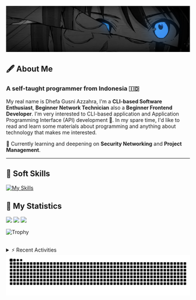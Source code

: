 <!-- Header Badges -->
<!--
[![Profile Views](https://komarev.com/ghpvc/?username=mitsuki31&color=blue&label=PROFILE+VIEWS)](https://github.com/mitsuki31)

[![Follow](https://img.shields.io/twitter/url?url=https%3A%2F%2Ftwitter.com%2Fryuumitsuki31)](https://twitter.com/ryuumitsuki31)
-->

<!-- Header Banner -->
<!--
  ==========================  [ COPYRIGHT NOTICE ]  =========================
  - The header image was edited by me, but I do not own any copyright for the source image.
  - All copyrights are owned by their respective owners.
  - 
  - Character Name: 井芹 仁菜 / Nina Iseri (from Girls Band Cry「ガールズバンドクライ」anime)
  ===============================================================
-->
<img id="headerBanner" src="./images/headerBanner.png" height="auto"/>

## 🖋️ About Me
### A self-taught programmer from **Indonesia** 🇮🇩
My real name is Dhefa Gusni Azzahra, I'm a **CLI-based Software Enthusiast**,
**Beginner Network Technician** also a **Beginner Frontend Developer**. I'm very interested to CLI-based application and Application Programming Interface (API) development 🌲. In my spare time, I'd like to read and learn some materials about programming and anything about technology that makes me interested.

🌱 Currently learning and deepening on **Security Networking** and **Project Management**.

---

## 👾 Soft Skills

[![My Skills](https://skillicons.dev/icons?i=py,c,cpp,java,js,ts,css,sass,html,bash,arduino)](https://skillicons.dev)


## 🔭 My Statistics

<picture id="stats">
    <source 
            srcset="https://github-readme-stats.vercel.app/api?username=mitsuki31&show_icons=true&theme=tokyonight&include_all_commits=true&show_private=falsee&hide=stars"
            media="(prefers-color-scheme: dark)"
    />
    <source
            srcset="https://github-readme-stats.vercel.app/api?username=mitsuki31&show_icons=true&include_all_commits=true&show_private=false&hide=stars"
            media="(prefers-color-scheme: light), (prefers-color-scheme: no-preference)"
    />
    <img src="https://github-readme-stats.vercel.app/api?username=mitsuki31&show_icons=true&include_all_commits=true&show_private=false&hide=stars" />
</picture>

<picture id="top-langs">
    <source
            srcset="https://github-readme-stats.vercel.app/api/top-langs/?username=mitsuki31&layout=donut&theme=tokyonight&count_private=true&langs_count=10"
            media="(prefers-color-scheme: dark)"
    />
    <source
            srcset="https://github-readme-stats.vercel.app/api/top-langs/?username=mitsuki31&layout=donut&count_private=true&langs_count=10"
            media="(prefers-color-scheme: light), (prefers-color-scheme: no-preference)"
    />
    <img src="https://github-readme-stats.vercel.app/api/top-langs/?username=mitsuki31&layout=donut&langs_count=10&count_private=true" />
</picture>

<picture id="profile-summary">
    <source
            srcset="https://github-profile-summary-cards.vercel.app/api/cards/profile-details?username=mitsuki31&theme=tokyonight"
            media="(prefers-color-scheme: dark)"
    />
    <source
            srcset="https://github-profile-summary-cards.vercel.app/api/cards/profile-details?username=mitsuki31&theme=github"
            media="(prefers-color-scheme: light), (prefers-color-scheme: no-preference)"
    />
    <img src="https://github-profile-summary-cards.vercel.app/api/cards/profile-details?username=mitsuki31" />
</picture>

![Trophy](https://github-profile-trophy.vercel.app/?username=mitsuki31&theme=algolia&column=-1&rank=-C,-D&title=-Experience&no-bg=true)

<br/>


<details>
<summary>⚡ Recent Activities</summary>

<!--START_SECTION:activity-->
1. 🎉 Merged PR [#85](https://github.com/mitsuki31/ytmp3-js/pull/85) in [mitsuki31/ytmp3-js](https://github.com/mitsuki31/ytmp3-js)
2. 💪 Opened PR [#85](https://github.com/mitsuki31/ytmp3-js/pull/85) in [mitsuki31/ytmp3-js](https://github.com/mitsuki31/ytmp3-js)
3. 🎉 Merged PR [#84](https://github.com/mitsuki31/ytmp3-js/pull/84) in [mitsuki31/ytmp3-js](https://github.com/mitsuki31/ytmp3-js)
4. 💪 Opened PR [#84](https://github.com/mitsuki31/ytmp3-js/pull/84) in [mitsuki31/ytmp3-js](https://github.com/mitsuki31/ytmp3-js)
5. 🗣 Commented on [#81](https://github.com/mitsuki31/ytmp3-js/pull/81#issuecomment-2571279979) in [mitsuki31/ytmp3-js](https://github.com/mitsuki31/ytmp3-js)
6. ❗ Opened issue [#83](https://github.com/mitsuki31/ytmp3-js/issues/83) in [mitsuki31/ytmp3-js](https://github.com/mitsuki31/ytmp3-js)
7. 🎉 Merged PR [#12](https://github.com/mitsuki31/conio_lt/pull/12) in [mitsuki31/conio_lt](https://github.com/mitsuki31/conio_lt)
8. 💪 Opened PR [#12](https://github.com/mitsuki31/conio_lt/pull/12) in [mitsuki31/conio_lt](https://github.com/mitsuki31/conio_lt)
9. 🎉 Merged PR [#11](https://github.com/mitsuki31/conio_lt/pull/11) in [mitsuki31/conio_lt](https://github.com/mitsuki31/conio_lt)
10. 💪 Opened PR [#11](https://github.com/mitsuki31/conio_lt/pull/11) in [mitsuki31/conio_lt](https://github.com/mitsuki31/conio_lt)
<!--END_SECTION:activity-->

</details>

<picture>
  <!-- For dark theme -->
  <source
    srcset="https://raw.githubusercontent.com/mitsuki31/mitsuki31/output/github-snake-dark.svg"
    media="(prefers-color-scheme: dark)"
  />
  <!-- For light theme -->
  <source
    srcset="https://raw.githubusercontent.com/mitsuki31/mitsuki31/output/github-snake.svg"
    media="(prefers-color-scheme: light)"
  />
  <!-- Default -->
  <img
    alt="GitHub Contribution Grid Snake"
    src="https://raw.githubusercontent.com/mitsuki31/mitsuki31/output/github-snake.svg"
  />
</picture>

